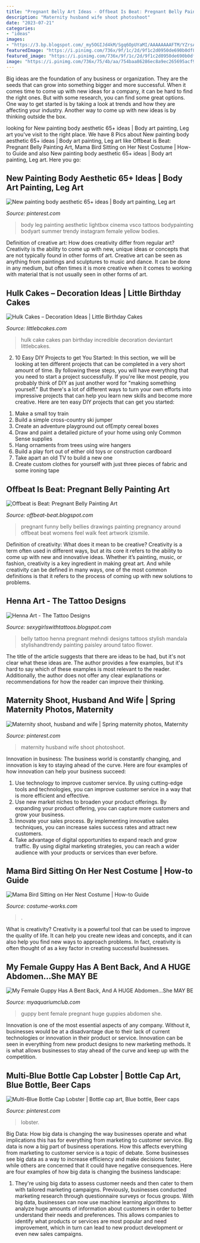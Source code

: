 ```yaml
---
title: "Pregnant Belly Art Ideas - Offbeat Is Beat: Pregnant Belly Painting Art"
description: "Maternity husband wife shoot photoshoot"
date: "2023-07-21"
categories:
- "ideas"
images:
- "https://3.bp.blogspot.com/_my5OGIJd4kM/Sgq6OpUYaMI/AAAAAAAAFTM/YZrsA1ERde8/s400/Pregnant_Belly_Art-003.jpg"
featuredImage: "https://i.pinimg.com/736x/9f/1c/2d/9f1c2d0950de690b0df8774511abca32.jpg"
featured_image: "https://i.pinimg.com/736x/9f/1c/2d/9f1c2d0950de690b0df8774511abca32.jpg"
image: "https://i.pinimg.com/736x/75/4b/aa/754baa86286ec8a9ec265695acf99709.jpg"
---
```



Big ideas are the foundation of any business or organization. They are the seeds that can grow into something bigger and more successful. When it comes time to come up with new ideas for a company, it can be hard to find the right ones. But with some research, you can find some great options. One way to get started is by taking a look at trends and how they are affecting your industry. Another way to come up with new ideas is by thinking outside the box.

	

		
looking for New painting body aesthetic 65+ ideas | Body art painting, Leg art you've visit to the right place. We have 8 Pics about New painting body aesthetic 65+ ideas | Body art painting, Leg art like Offbeat is Beat: Pregnant Belly Painting Art, Mama Bird Sitting on Her Nest Costume | How-to Guide and also New painting body aesthetic 65+ ideas | Body art painting, Leg art. Here you go:
		
    
## New Painting Body Aesthetic 65+ Ideas | Body Art Painting, Leg Art

<img loading=lazy src="https://i.pinimg.com/736x/9f/1c/2d/9f1c2d0950de690b0df8774511abca32.jpg" onerror="this.onerror=null;this.src='https://tse3.mm.bing.net/th?id=OIP.ECxnhdsajt7F_R_4Hu4PGAAAAA&amp;pid=15.1';" alt="New painting body aesthetic 65+ ideas | Body art painting, Leg art">

_Source: pinterest.com_

>body leg painting aesthetic lightbox cinema vsco tattoos bodypainting bodyart summer trendy instagram female yellow bodies. 

	

Definition of creative art: How does creativity differ from regular art?
Creativity is the ability to come up with new, unique ideas or concepts that are not typically found in other forms of art. Creative art can be seen as anything from paintings and sculptures to music and dance. It can be done in any medium, but often times it is more creative when it comes to working with material that is not usually seen in other forms of art.

    
## Hulk Cakes – Decoration Ideas | Little Birthday Cakes

<img loading=lazy src="http://www.littlebcakes.com/wp-content/uploads/2014/01/Hulk-Cake-Pan-768x1024.jpg" onerror="this.onerror=null;this.src='https://tse3.mm.bing.net/th?id=OIP.zx1To8fLRa2oKshjLvvHbQHaJ4&amp;pid=15.1';" alt="Hulk Cakes – Decoration Ideas | Little Birthday Cakes">

_Source: littlebcakes.com_

>hulk cake cakes pan birthday incredible decoration deviantart littlebcakes. 

	

2) 10 Easy DIY Projects to get You Started: In this section, we will be looking at ten different projects that can be completed in a very short amount of time. By following these steps, you will have everything that you need to start a project successfully.
If you're like most people, you probably think of DIY as just another word for "making something yourself." But there's a lot of different ways to turn your own efforts into impressive projects that can help you learn new skills and become more creative. Here are ten easy DIY projects that can get you started: 
1. Make a small toy train
2. Build a simple cross-country ski jumper
3. Create an adventure playground out ofEmpty cereal boxes
4. Draw and paint a detailed picture of your home using only Common Sense supplies
5. Hang ornaments from trees using wire hangers
6. Build a play fort out of either old toys or construction cardboard 
7. Take apart an old TV to build a new one 
8. Create custom clothes for yourself with just three pieces of fabric and some ironing tape 

    
## Offbeat Is Beat: Pregnant Belly Painting Art

<img loading=lazy src="https://3.bp.blogspot.com/_my5OGIJd4kM/Sgq6OpUYaMI/AAAAAAAAFTM/YZrsA1ERde8/s400/Pregnant_Belly_Art-003.jpg" onerror="this.onerror=null;this.src='https://tse3.mm.bing.net/th?id=OIP.C08vqEWEclpaYHvSRtHI7AHaGp&amp;pid=15.1';" alt="Offbeat is Beat: Pregnant Belly Painting Art">

_Source: offbeat-beat.blogspot.com_

>pregnant funny belly bellies drawings painting pregnancy around offbeat beat womens feel walk feet artwork izismile. 

	

Definition of creativity: What does it mean to be creative?
Creativity is a term often used in different ways, but at its core it refers to the ability to come up with new and innovative ideas. Whether it’s painting, music, or fashion, creativity is a key ingredient in making great art. And while creativity can be defined in many ways, one of the most common definitions is that it refers to the process of coming up with new solutions to problems.

    
## Henna Art - The Tattoo Designs

<img loading=lazy src="http://2.bp.blogspot.com/-Ut4-yErR4LA/T1L8eDi2qgI/AAAAAAAAENo/1FXxnvTaEf8/s1600/Combine+Blog3.jpg" onerror="this.onerror=null;this.src='https://tse3.mm.bing.net/th?id=OIP.dQBcnN4C4SzM-aHoS7ffJQHaJ4&amp;pid=15.1';" alt="Henna Art - The Tattoo Designs">

_Source: sexygirlswithtattoos.blogspot.com_

>belly tattoo henna pregnant mehndi designs tattoos stylish mandala stylishandtrendy painting paisley around tatoo flower. 

	

The title of the article suggests that there are ideas to be had, but it's not clear what these ideas are. The author provides a few examples, but it's hard to say which of these examples is most relevant to the reader. Additionally, the author does not offer any clear explanations or recommendations for how the reader can improve their thinking.

    
## Maternity Shoot, Husband And Wife | Spring Maternity Photos, Maternity

<img loading=lazy src="https://i.pinimg.com/736x/37/49/39/3749399676fc3bd0e50c48cefa4a4dc2--maternity-shoots-maternity-pictures.jpg" onerror="this.onerror=null;this.src='https://tse4.mm.bing.net/th?id=OIP.B1V0pomAEDbUW9mVLKMImQHaLH&amp;pid=15.1';" alt="Maternity shoot, husband and wife | Spring maternity photos, Maternity">

_Source: pinterest.com_

>maternity husband wife shoot photoshoot. 

	

Innovation in business:
The business world is constantly changing, and innovation is key to staying ahead of the curve. Here are four examples of how innovation can help your business succeed: 
1. Use technology to improve customer service. By using cutting-edge tools and technologies, you can improve customer service in a way that is more efficient and effective.
2. Use new market niches to broaden your product offerings. By expanding your product offering, you can capture more customers and grow your business. 
3. Innovate your sales process. By implementing innovative sales techniques, you can increase sales success rates and attract new customers. 
4. Take advantage of digital opportunities to expand reach and grow traffic. By using digital marketing strategies, you can reach a wider audience with your products or services than ever before.

    
## Mama Bird Sitting On Her Nest Costume | How-to Guide

<img loading=lazy src="https://photos.costume-works.com/full/mama_bird_sitting_on_her_nest.jpg" onerror="this.onerror=null;this.src='https://tse4.mm.bing.net/th?id=OIP.sr5VWnlGUUfl2Vffb4WrWgHaL2&amp;pid=15.1';" alt="Mama Bird Sitting on Her Nest Costume | How-to Guide">

_Source: costume-works.com_

>. 

	

What is creativity?
Creativity is a powerful tool that can be used to improve the quality of life. It can help you create new ideas and concepts, and it can also help you find new ways to approach problems. In fact, creativity is often thought of as a key factor in creating successful businesses.

    
## My Female Guppy Has A Bent Back, And A HUGE Abdomen...She MAY BE

<img loading=lazy src="https://dlgdxii3fgupk.cloudfront.net/myaquariumclub.com/images/fbfiles/images/image-03ea8b8f2ff28e00500be0ebffc8fb28_v_1442381409.jpg" onerror="this.onerror=null;this.src='https://tse4.mm.bing.net/th?id=OIP.sh4FoyQ3ytvujlIGgVtHWgHaJ4&amp;pid=15.1';" alt="My Female Guppy Has A Bent Back, And A HUGE Abdomen...She MAY BE">

_Source: myaquariumclub.com_

>guppy bent female pregnant huge guppies abdomen she. 

	

Innovation is one of the most essential aspects of any company. Without it, businesses would be at a disadvantage due to their lack of current technologies or innovation in their product or service. Innovation can be seen in everything from new product designs to new marketing methods. It is what allows businesses to stay ahead of the curve and keep up with the competition.

    
## Multi-Blue Bottle Cap Lobster | Bottle Cap Art, Blue Bottle, Beer Caps

<img loading=lazy src="https://i.pinimg.com/736x/75/4b/aa/754baa86286ec8a9ec265695acf99709.jpg" onerror="this.onerror=null;this.src='https://tse4.mm.bing.net/th?id=OIP.iPqFwfRAbjRM-yj1mFr6IQHaKq&amp;pid=15.1';" alt="Multi-Blue Bottle Cap Lobster | Bottle cap art, Blue bottle, Beer caps">

_Source: pinterest.com_

>lobster. 

	

Big Data: How big data is changing the way businesses operate and what implications this has for everything from marketing to customer service.
Big data is now a big part of business operations. How this affects everything from marketing to customer service is a topic of debate. Some businesses see big data as a way to increase efficiency and make decisions faster, while others are concerned that it could have negative consequences. Here are four examples of how big data is changing the business landscape:
1) They're using big data to assess customer needs and then cater to them with tailored marketing campaigns. Previously, businesses conducted marketing research through questionnaire surveys or focus groups. With big data, businesses can now use machine learning algorithms to analyze huge amounts of information about customers in order to better understand their needs and preferences. This allows companies to identify what products or services are most popular and need improvement, which in turn can lead to new product development or even new sales campaigns.

